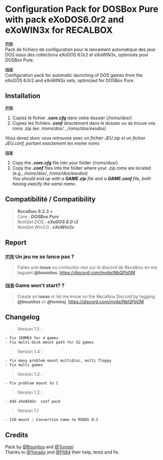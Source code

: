 
# Configuration Pack for DOSBox Pure with pack eXoDOS6.0r2 and eXoWIN3x  for RECALBOX 

**:fr:**  
Pack de fichiers de configuration pour le lancement automatique des jeux DOS issus des collections eXoDOS 6.0r2 et eXoWIN3x, optimisés pour DOSBox Pure.

**:gb:**   
Configuration pack for automatic launching of DOS games from the eXoDOS 6.0r2 and eXoWIN3x sets, optimized for DOSBox Pure.

## Installation
 **:fr:** 

 1. Copiez le fichier ***.core.cfg*** dans votre dossier (*/roms/dos*/)
 2. Copiez les fichiers ***.conf***  directement dans le dossier ou se trouve vos roms .zip (ex: */roms/dos/* , */roms/dos/exodos)*  


 *Vous devez donc vous retrouvez avec un fichier JEU.zip et un fichier JEU.conf, portant exactement les meme noms*

**:gb:** 

 1. Copy the ***.core.cfg*** file into your folder (/roms/dos/)  
 2. Copy the ***.conf*** files into the folder where your .zip roms are located (e.g., */roms/dos/*, */roms/dos/exodos*)  
  *You should end up with a **GAME.zip** file and a **GAME.conf** file, both having exactly the same name.*
  


## Compatibilité / Compatibility

> **Recalbox 9.2.3 +**   
>  Core : ***DOSBox Pure***   
>  RomSet DOS : ***eXoDOS 6.0 r2***   
>  RomSet Win3.0 : ***eXoWin3x***


## Report
### :fr: Un jeu ne se lance pas ?   

> Faites une **issue** ou contactez-moi sur le discord de Recalbox en me
> taguant **@bounitos**.  https://discord.com/invite/NbQFbGM

### :gb: Game won't start? ?   

> Create an **issue** or let me know on the Recalbox Discord by tagging
> **@bounitos** or **@toniosj**.  https://discord.com/invite/NbQFbGM


## Changelog


> Version 1.5 :

    - Fix JEMMEX for 4 games
    - Fix multi-disk mount path for 52 games
    
> Version 1.4 :

    - Fix many problem mount multidisc, multi floppy
    - Fix multi games
    
> Version 1.3 :

    - Fix problem mount to C

> Version 1.2 :

    - Add eXoWIN3x  conf pack

> Version 1.1

    - ISO mount : Convertion name to MSDOS 8:3

## Credits
Pack by [@Bounitos](https://github.com/BenoitBounar) and  [@Toniosj](https://github.com/toniosj)   
Thanks to [@Yonailo](https://github.com/yonailo) and [@Pit64](https://github.com/Pitchoune) their help, tests and fix.
